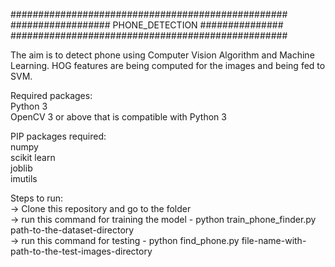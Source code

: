 ##################################################  
################## PHONE_DETECTION ###############  
##################################################  

The aim is to detect phone using Computer Vision Algorithm and Machine Learning. HOG features are being computed for the images and being fed to SVM.  
  
Required packages:  
Python 3  
OpenCV 3 or above that is compatible with Python 3  
  
PIP packages required:  
numpy  
scikit learn  
joblib  
imutils  
  
  
Steps to run:  
	-> Clone this repository and go to the folder  
	-> run this command for training the model - python train_phone_finder.py path-to-the-dataset-directory  
	-> run this command for testing - python find_phone.py file-name-with-path-to-the-test-images-directory  
	
